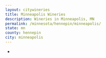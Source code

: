 ```yaml
---
layout: citywineries
title: Minneapolis Wineries
description: Wineries in Minneapolis, MN
permalink: /minnesota/hennepin/minneapolis/
state: mn
county: hennepin
city: minneapolis
---
```

-

